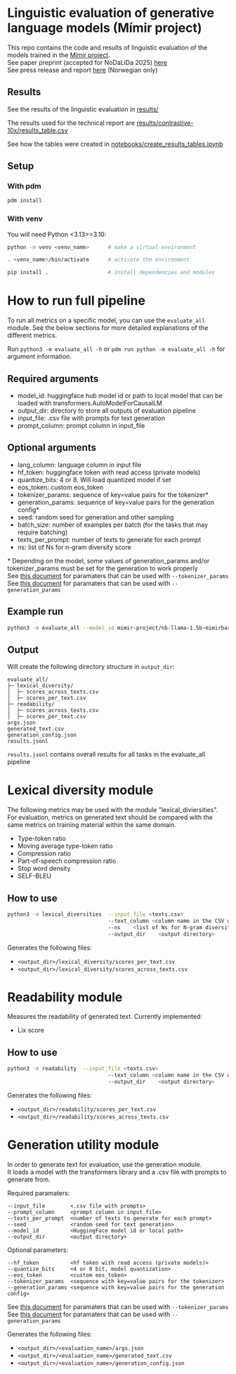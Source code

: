 # Linguistic evaluation of generative language models (Mímir project)

This repo contains the code and results of linguistic evaluation of the models trained in the [Mímir project](https://www.ntnu.edu/norllm/the-project-mimir-on-copyrighted-content).  
See paper preprint (accepted for NoDaLiDa 2025) [here](https://arxiv.org/abs/2412.09460)  
See press release and report [here](https://www.nb.no/pressemeldinger/forskningsprosjekt-viser-rettighetsbelagt-innhold-gir-norske-sprakmodeller-hoy-kvalitet/) (Norwegian only) 

## Results 
See the results of the linguistic evaluation in [results/](results)  

The results used for the technical report are [results/contrastive-10x/results_table.csv](results/contrastive-10x/results_table.csv)

See how the tables were created in [notebooks/create_results_tables.ipynb](notebooks/create_results_tables.ipynb)

## Setup
### With pdm
```bash
pdm install
```

### With venv
You will need Python <3.13>=3.10:
```bash
python -m venv <venv_name>      # make a virtual environment

. <venv_name>/bin/activate      # activate the environment

pip install .                   # install dependencies and modules
```

# How to run full pipeline
To run all metrics on a specific model, you can use the `evaluate_all` module. See the below sections for more detailed explanations of the different metrics.

Run `python3 -m evaluate_all -h` or `pdm run python -m evaluate_all -h` for argument information.

## Required arguments
- model_id:                  huggingface hub model id or path to local model that can be loaded with transformers.AutoModelForCausalLM
- output_dir:                directory to store all outputs of evaluation pipeline
- input_file:                .csv file with prompts for text generation
- prompt_column:             prompt column in input_file


## Optional arguments
- lang_column:              language column in input file
- hf_token:                 huggingface token with read access (private models)                
- quantize_bits:            4 or 8. Will load quantized model if set                            
- eos_token:                 custom eos_token                                          
- tokenizer_params:          sequence of key=value pairs for the tokenizer*           
- generation_params:         sequence of key=value pairs for the generation config*  
- seed:                      random seed for generation and other sampling
- batch_size:                number of examples per batch (for the tasks that may require batching)  
- texts_per_prompt:          number of texts to generate for each prompt
- ns:                        list of Ns for n-gram diversity score

\* Depending on the model, some values of generation_params and/or tokenizer_params must be set for the generation to work properly  
See [this document](https://huggingface.co/docs/transformers/v4.15.0/main_classes/tokenizer#transformers.PreTrainedTokenizerBase.__call__) for paramaters that can be used with  `--tokenizer_params`  
See [this document](https://huggingface.co/docs/transformers/v4.39.3/en/main_classes/text_generation#transformers.GenerationConfig) for paramaters that can be used with `--generation_params`

## Example run 
```bash
python3 -m evaluate_all --model_id mimir-project/nb-llama-1.5b-mimirbase --input_file sentence-starters/sentence_starters.csv --prompt_column prompt --output_dir output/mimir-project/nb-llama-1.5b-mimirbase --generation_params max_new_tokens=200 min_new_tokens=170
```

## Output
Will create the following directory structure in `output_dir`:
```
evaluate_all/
├─ lexical_diversity/
│  ├─ scores_across_texts.csv
│  ├─ scores_per_text.csv
├─ readability/
│  ├─ scores_across_texts.csv
│  ├─ scores_per_text.csv
args.json
generated_text.csv
generation_config.json
results.jsonl
```

`results.jsonl`  contains overall results for all tasks in the evaluate_all pipeline

# Lexical diversity module

The following metrics may be used with the module "lexical_diviersities". For evaluation, metrics on generated text should be compared with the same metrics on training material within the same domain.

- Type-token ratio
- Moving average type-token ratio
- Compression ratio
- Part-of-speech compression ratio   
- Stop word density
- SELF-BLEU

## How to use

```bash
python3 -m lexical_diversities  --input_file <texts.csv>                                                
                                --text_column <column name in the CSV where the texts can be found>     
                                --ns    <list of Ns for N-gram diversity score>                                  
                                --output_dir    <output directory>
```

Generates the following files:
- `<output_dir>/lexical_diversity/scores_per_text.csv`
- `<output_dir>/lexical_diversity/scores_across_texts.csv`

# Readability module
Measures the readability of generated text. Currently implemented:
- Lix score

## How to use

```bash
python3 -m readability  --input_file <texts.csv>                                                
                                --text_column <column name in the CSV where the texts can be found>
                                --output_dir    <output directory>
```

Generates the following files:
- `<output_dir>/readability/scores_per_text.csv`
- `<output_dir>/readability/scores_across_texts.csv`

# Generation utility module

In order to generate text for evaluation, use the generation module.  
It loads a model with the transformers library and a .csv file with prompts to generate from.  

Required paramaters:
```
--input_file        <.csv file with prompts>
--prompt_column     <prompt column in input_file>
--texts_per_prompt  <number of texts to generate for each prompt>
--seed              <random seed for text generation>
--model_id          <HuggingFace model id or local path>      
--output_dir        <output directory>        
```
Optional parameters:
```
--hf_token          <hf token with read access (private models)>                
--quantize_bits     <4 or 8 bit, model quantization>                            
--eos_token         <custom eos_token>                                          
--tokenizer_params  <sequence with key=value pairs for the tokenizer>           
--generation_params <sequence with key=value pairs for the generation config>   
```
See [this document](https://huggingface.co/docs/transformers/v4.15.0/main_classes/tokenizer#transformers.PreTrainedTokenizerBase.__call__) for paramaters that can be used with  `--tokenizer_params`  
See [this document](https://huggingface.co/docs/transformers/v4.39.3/en/main_classes/text_generation#transformers.GenerationConfig) for paramaters that can be used with `--generation_params`

Generates the following files:
- `<output_dir>/<evaluation_name>/args.json`           
- `<output_dir>/<evaluation_name>/generated_text.csv`         
- `<output_dir>/<evaluation_name>/generation_config.json` 

